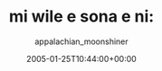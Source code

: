 ---
title: 'mi wile e sona e ni:'
posts: 1
hash: 't368'
author: 'appalachian_moonshiner'
date: 2005-01-25T10:44:00+00:00
sources:
  - http://forums.tokipona.org/viewtopic.php%3Ft=368.html
---